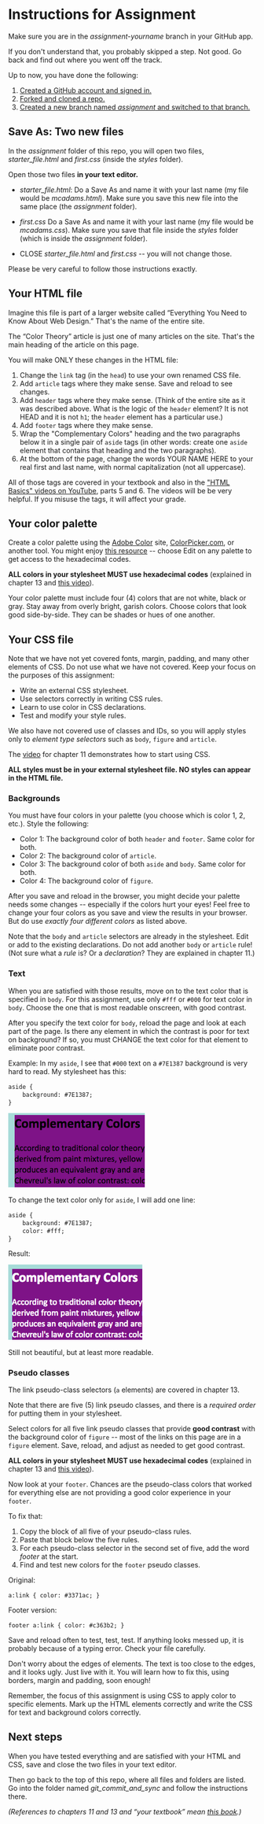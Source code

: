 # Instructions for Assignment

Make sure you are in the *assignment-yourname* branch in your GitHub app.

If you don't understand that, you probably skipped a step. Not good. Go back and find out where you went off the track.

Up to now, you have done the following:

1. [Created a GitHub account and signed in.](../github_basics)
2. [Forked and cloned a repo.](../../../)
3. [Created a new branch named *assignment* and switched to that branch.](../git_branches)

## Save As: Two new files

In the *assignment* folder of this repo, you will open two files, *starter_file.html* and *first.css* (inside the *styles* folder).

Open those two files **in your text editor.**

* *starter_file.html*: Do a Save As and name it with your last name (my file would be *mcadams.html*). Make sure you save this new file into the same place (the *assignment* folder).

* *first.css* Do a Save As and name it with your last name (my file would be *mcadams.css*). Make sure you save that file inside the *styles* folder (which is inside the *assignment* folder).

* CLOSE *starter_file.html* and *first.css* -- you will not change those.

Please be very careful to follow those instructions exactly.

## Your HTML file

Imagine this file is part of a larger website called “Everything You Need to Know About Web Design.” That's the name of the entire site.

The “Color Theory” article is just one of many articles on the site. That's the main heading of the article on this page.

You will make ONLY these changes in the HTML file:

1. Change the `link` tag (in the `head`) to use your own renamed CSS file.
2. Add `article` tags where they make sense. Save and reload to see changes.
3. Add `header` tags where they make sense. (Think of the entire site as it was described above. What is the logic of the `header` element? It is not HEAD and it is not `h1`; the `header` element has a particular use.)
4. Add `footer` tags where they make sense.
5. Wrap the "Complementary Colors" heading and the two paragraphs below it in a single pair of `aside` tags (in other words: create one `aside` element that contains that heading and the two paragraphs).
6. At the bottom of the page, change the words YOUR NAME HERE to your real first and last name, with normal capitalization (not all uppercase).

All of those tags are covered in your textbook and also in the
["HTML Basics" videos on YouTube](https://www.youtube.com/playlist?list=PLZFU-W6LLeecJuSQh20QUU_gCmS30sLTB), parts 5 and 6. The videos will be be very helpful. If you misuse the tags, it will affect your grade.

## Your color palette

Create a color palette using the [Adobe Color](https://color.adobe.com/) site, [ColorPicker.com](http://www.colorpicker.com/), or another tool. You might enjoy [this resource](https://color.adobe.com/explore/most-popular/?time=all) -- choose Edit on any palette to get access to the hexadecimal codes.

**ALL colors in your stylesheet MUST use hexadecimal codes** (explained in chapter 13 and [this video](https://www.youtube.com/watch?v=iJcIlC4yFIQ&index=22&list=PLZFU-W6LLeecJuSQh20QUU_gCmS30sLTB)).

Your color palette must include four (4) colors that are not white, black or gray. Stay away from overly bright, garish colors. Choose colors that look good side-by-side. They can be shades or hues of one another.

## Your CSS file

Note that we have not yet covered fonts, margin, padding, and many other elements of CSS. Do not use what we have not covered. Keep your focus on the purposes of this assignment:

* Write an external CSS stylesheet.
* Use selectors correctly in writing CSS rules.
* Learn to use color in CSS declarations.
* Test and modify your style rules.

We also have not covered use of classes and IDs, so you will apply styles only to *element type selectors* such as `body`, `figure` and `article`.

The [video](https://www.youtube.com/playlist?list=PLZFU-W6LLeecJuSQh20QUU_gCmS30sLTB) for chapter 11 demonstrates how to start using CSS.  

**ALL styles must be in your external stylesheet file. NO styles can appear in the HTML file.**

### Backgrounds

You must have four colors in your palette (you choose which is color 1, 2, etc.). Style the following:

* Color 1: The background color of both `header` and `footer`. Same color for both.
* Color 2: The background color of `article`.
* Color 3: The background color of both `aside` and `body`. Same color for both.
* Color 4: The background color of `figure`.

After you save and reload in the browser, you might decide your palette needs some changes -- especially if the colors hurt your eyes! Feel free to change your four colors as you save and view the results in your browser. But do use *exactly four different colors* as listed above.

Note that the `body` and `article` selectors are already in the stylesheet. Edit or add to the existing declarations. Do not add another `body` or `article` rule! (Not sure what a *rule* is? Or a *declaration*? They are explained in chapter 11.)

### Text

When you are satisfied with those results, move on to the text color that is specified in `body`. For this assignment, use only `#fff` or `#000` for text color in `body`. Choose the one that is most readable onscreen, with good contrast.

After you specify the text color for `body`, reload the page and look at each part of the page. Is there any element in which the contrast is poor for text on background? If so, you must CHANGE the text color for that element to eliminate poor contrast.

Example: In my `aside`, I see that `#000` text on a `#7E1387` background is very hard to read. My stylesheet has this:

```
aside {
    background: #7E1387;
}
```

![Poor contrast](../images/contrast-poor.png)

To change the text color only for `aside`, I will add one line:

```
aside {
    background: #7E1387;
    color: #fff;
}
```

Result:

![Better contrast](../images/contrast-better.png)

Still not beautiful, but at least more readable.

### Pseudo classes

The link pseudo-class selectors (`a` elements) are covered in chapter 13.

Note that there are five (5) link pseudo classes, and there is a *required order* for putting them in your stylesheet.

Select colors for all five link pseudo classes that provide **good contrast** with the background color of `figure` -- most of the links on this page are in a `figure` element. Save, reload, and adjust as needed to get good contrast.

**ALL colors in your stylesheet MUST use hexadecimal codes** (explained in chapter 13 and [this video](https://www.youtube.com/watch?v=iJcIlC4yFIQ&index=22&list=PLZFU-W6LLeecJuSQh20QUU_gCmS30sLTB)).

Now look at your `footer`. Chances are the pseudo-class colors that worked for everything else are not providing a good color experience in your `footer`.

To fix that:

1. Copy the block of all five of your pseudo-class rules.
2. Paste that block below the five rules.
3. For each pseudo-class selector in the second set of five, add the word *footer* at the start.
4. Find and test new colors for the `footer` pseudo classes.

Original:

```
a:link { color: #3371ac; }
```

Footer version:

```
footer a:link { color: #c363b2; }
```

Save and reload often to test, test, test. If anything looks messed up, it is probably because of a typing error. Check your file carefully.

Don't worry about the edges of elements. The text is too close to the edges, and it looks ugly. Just live with it. You will learn how to fix this, using borders, margin and padding, soon enough!

Remember, the focus of this assignment is using CSS to apply color to specific elements. Mark up the HTML elements correctly and write the CSS for text and background colors correctly.

## Next steps

When you have tested everything and are satisfied with your HTML and CSS, save and close the two files in your text editor.

Then go back to the top of this repo, where all files and folders are listed. Go into the folder named *git_commit_and_sync* and follow the instructions there.

*(References to chapters 11 and 13 and “your textbook” mean [this book](http://shop.oreilly.com/product/0636920023494.do).)*

